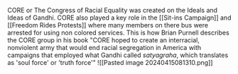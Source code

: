  CORE or The Congress of Racial Equality was created on the Ideals and Ideas of Gandhi. CORE also played a key role in the [[Sit-ins Campaign]] and [[Freedom Rides Protests]] where many members on there bus were arrested for using non colored services. This is how Brian Purnell describes the CORE group in his book "CORE hoped to create an interracial, nonviolent army that would end racial segregation in America with campaigns that employed what Gandhi called _satyagraha_, which translates as 'soul force' or 'truth force'"
![[Pasted image 20240415081310.png]]
